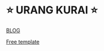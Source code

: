 # :star: URANG KURAI :star: 

 [BLOG](http://urang-kurai.blogspot.com/)

[Free template](http://urang-kurai.blogspot.com/search/label/template?max-results=8)

